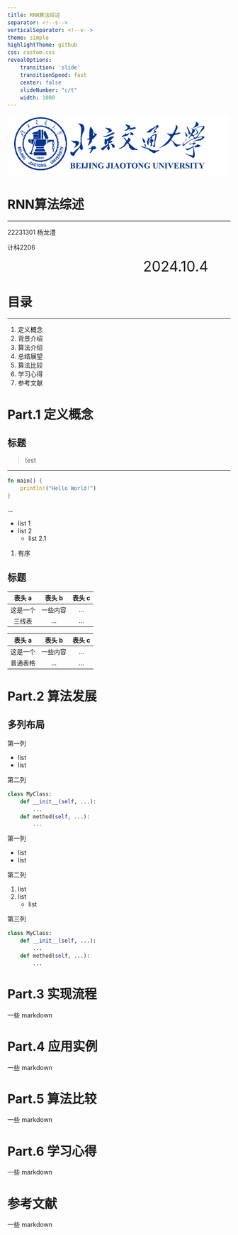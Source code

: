 ```yaml
---
title: RNN算法综述
separator: <!--s-->
verticalSeparator: <!--v-->
theme: simple
highlightTheme: github
css: custom.css
revealOptions:
    transition: 'slide'
    transitionSpeed: fast
    center: false
    slideNumber: "c/t"
    width: 1000
---
```


<div class="middle center">
<div style="width: 100%">

<img src="assets/bjtu_logo.PNG" alt="RNN Overview" style="width: 500px;"/>

# RNN算法综述

<hr/>

22231301 杨龙澧

计科2206

<div style="text-align: right; font-size: 24pt;">
<div style="width: 90%">
2024.10.4
</div>
</div>

</div>
</div>

<!--v-->
<div style="width: 100%">

# 目录

<hr class="blue-line">

1. 定义概念 
2. 背景介绍
3. 算法介绍 
4. 总结展望
5. 算法比较
6. 学习心得
7. 参考文献

</div>

<!--s-->

<div class="middle center">
<div style="width: 100%">

# Part.1 定义概念

</div>
</div>
</section>

<!--v-->

## 标题

> test

<hr/>

```rust [1|2-3]
fn main() {
    println!("Hello World!")
}
```

...

- list 1
- list 2
    - list 2.1

1. 有序

<!--v-->

## 标题

<div class="three-line">

|表头 a|表头 b|表头 c|
|:--:|:--:|:--:|
|这是一个|一些内容|...|
|三线表|...|...|

</div>

|表头 a|表头 b|表头 c|
|:--:|:--:|:--:|
|这是一个|一些内容|...|
|普通表格|...|...|

<!--s-->

<div class="middle center">
<div style="width: 100%">

# Part.2 算法发展

</div>
</div>
</section>
<!--v-->

## 多列布局

<div class="mul-cols">
<div class="col">

第一列

- list
- list

</div> <!--这是第一列结束-->

<div class="col">

第二列

```python
class MyClass:
    def __init__(self, ...):
        ...
    def method(self, ...):
        ...
```

</div> <!--这是第二列结束-->
</div> <!--这是第一组多列结束-->

<div class="mul-cols">
<div class="col">

第一列

- list
- list

</div>
<div class="col">

第二列

1. list 
2. list 
    - list

</div>
<div class="col">

第三列

```python
class MyClass:
    def __init__(self, ...):
        ...
    def method(self, ...):
        ...
```

</div>
</div>

<!--s-->

<div class="middle center">
<div style="width: 100%">

# Part.3 实现流程

一些 markdown

</div>
</div>

<!--s-->

<div class="middle center">
<div style="width: 100%">

# Part.4 应用实例

一些 markdown

</div>
</div>

<!--s-->

<div class="middle center">
<div style="width: 100%">

# Part.5 算法比较

一些 markdown

</div>
</div>

<!--s-->

<div class="middle center">
<div style="width: 100%">

# Part.6 学习心得

一些 markdown

</div>
</div>

<!--s-->

<div class="middle center">
<div style="width: 100%">

# 参考文献

一些 markdown

</div>
</div>
